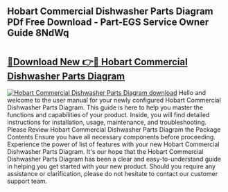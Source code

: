 ## Hobart Commercial Dishwasher Parts Diagram PDf Free Download - Part-EGS Service Owner Guide 8NdWq

# <h2><a href="http://dflr34k.blite.top/?on=Hobart+Commercial+Dishwasher+Parts+Diagram">🔗Download New 👉🔴 Hobart Commercial Dishwasher Parts Diagram</a></h2>

[![Hobart Commercial Dishwasher Parts Diagram download](https://i.imgur.com/lujVjoI.png)](http://dflr34k.blite.top/?on=Hobart+Commercial+Dishwasher+Parts+Diagram)
Hello and welcome to the user manual for your newly configured Hobart Commercial Dishwasher Parts Diagram. This guide is here to help you master the functions and capabilities of your product. Inside, you will find detailed instructions for installation, usage, maintenance, and troubleshooting. Please Review Hobart Commercial Dishwasher Parts Diagram the Package Contents Ensure you have all necessary components before proceeding. Experience the power of list of features with your new Hobart Commercial Dishwasher Parts Diagram. It's our hope that the Hobart Commercial Dishwasher Parts Diagram has been a clear and easy-to-understand guide in helping you get started with your new product. Should you require any assistance or clarification, please do not hesitate to contact our customer support team.
